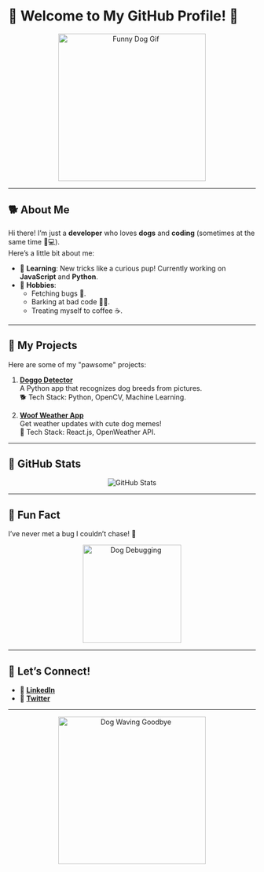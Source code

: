 # 🐶 Welcome to My GitHub Profile! 🐾

<p align="center">
  <img src="https://media.giphy.com/media/xTiTnnYUt4FCRpf9R6/giphy.gif" alt="Funny Dog Gif" width="300px" />
</p>

---

## 🐕 About Me
Hi there! I’m just a **developer** who loves **dogs** and **coding** (sometimes at the same time 🐾💻).  
Here’s a little bit about me:
- 🐾 **Learning**: New tricks like a curious pup! Currently working on **JavaScript** and **Python**.
- 🐾 **Hobbies**: 
  - Fetching bugs 🐞.
  - Barking at bad code 🐕‍🦺.
  - Treating myself to coffee ☕.

---

## 🦴 My Projects
Here are some of my "pawsome" projects:
1. **[Doggo Detector](https://github.com/yourusername/doggo-detector)**  
   A Python app that recognizes dog breeds from pictures.  
   🐕 Tech Stack: Python, OpenCV, Machine Learning.

2. **[Woof Weather App](https://github.com/yourusername/woof-weather)**  
   Get weather updates with cute dog memes!  
   🐾 Tech Stack: React.js, OpenWeather API.

---

## 🐾 GitHub Stats
<p align="center">
  <img src="https://github-readme-stats.vercel.app/api?username=yourusername&show_icons=true&theme=radical" alt="GitHub Stats">
</p>

---

## 🐾 Fun Fact
I’ve never met a bug I couldn’t chase! 🐾  
<p align="center">
  <img src="https://media.giphy.com/media/26AHONQ79FdWZhAI0/giphy.gif" alt="Dog Debugging" width="200px">
</p>

---

## 🐾 Let’s Connect!
- 🐾 **[LinkedIn](https://linkedin.com/in/yourprofile)**  
- 🐾 **[Twitter](https://twitter.com/yourusername)**  

---

<p align="center">
  <img src="https://media.giphy.com/media/3oEduSbSGpGaRX2Vri/giphy.gif" alt="Dog Waving Goodbye" width="300px">
</p>

